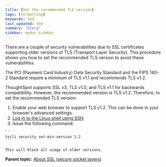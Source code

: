 ```yaml
---
title: [Set the recommended TLS version]
tags: [formatting]
keywords: tbd
last_updated: tbd
summary: "blerg"
sidebar: mydoc_sidebar
---
```

There are a couple of security vulnerabilities due to SSL certificates supporting older versions of TLS \(Transport Layer Security\). This procedure shows you how to set the recommended TLS version to avoid these vulnerabilities.

The PCI \(Payment Card Industry\) Data Security Standard and the FIPS 140-2 Standard require a minimum of TLS v1.1 and recommends TLS v1.2.

ThoughtSpot supports SSL v3, TLS v1.0, and TLS v1.1 for backwards compatibility. However, the recommended version is TLS v1.2. Therefore, to set the recommended TLS version:

1.   Enable your web browser to support TLS v1.2. This can be done in your browser's advanced settings.
2.  [Log in to the Linux shell using SSH](../../shared/conrefs/../../admin/setup/login_console.html).
3.   Issue the following command:

    ```
    tscli security set-min-version 1.2
    ```

    This will block all usage of older versions.


**Parent topic:** [About SSL \(secure socket layers\)](../../admin/setup/about_SSL.html)
